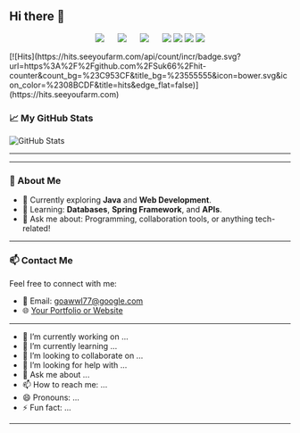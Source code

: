 ## Hi there 👋
<p style="text-align:center;">
<img src="https://img.shields.io/badge/html5-%23E34F26.svg?&style=for-the-badge&logo=html5&logoColor=white" style="margin-right:20px;" />
<img src="https://img.shields.io/badge/css3-%231572B6.svg?&style=for-the-badge&logo=css3&logoColor=orange" style="margin-right:20px;"/>
<img src="https://img.shields.io/badge/javascript-%23F7DF1E.svg?&style=for-the-badge&logo=javascript&logoColor=black" style="margin-right:20px;" />

<img src="https://img.shields.io/badge/python-%233776AB.svg?&style=for-the-badge&logo=python&logoColor=pink" /> 

<img src="https://img.shields.io/badge/java-%23007396.svg?&style=for-the-badge&logo=java&logoColor=green" />

<img src="https://img.shields.io/badge/slack-%234A154B.svg?&style=for-the-badge&logo=slack&logoColor=yellow" />

<img src="https://img.shields.io/badge/github-%23181717.svg?&style=for-the-badge&logo=github&logoColor=white" />

</p>
[![Hits](https://hits.seeyoufarm.com/api/count/incr/badge.svg?url=https%3A%2F%2Fgithub.com%2FSuk66%2Fhit-counter&count_bg=%23C953CF&title_bg=%23555555&icon=bower.svg&icon_color=%2308BCDF&title=hits&edge_flat=false)](https://hits.seeyoufarm.com)

### 📈 My GitHub Stats
![GitHub Stats](https://github-readme-stats.vercel.app/api?username=Suk66&show_icons=true&theme=radical)


---




---

### 🌟 About Me
- 🔭 Currently exploring **Java** and **Web Development**.
- 🌱 Learning: **Databases**, **Spring Framework**, and **APIs**.
- 💬 Ask me about: Programming, collaboration tools, or anything tech-related!

---

### 📫 Contact Me
Feel free to connect with me:
- 📧 Email: [goawwl77@google.com](mailto:your-email@example.com)
- 🌐 [Your Portfolio or Website](https://your-portfolio.com)

---

- 🔭 I’m currently working on ...
- 🌱 I’m currently learning ...
- 👯 I’m looking to collaborate on ...
- 🤔 I’m looking for help with ...
- 💬 Ask me about ...
- 📫 How to reach me: ...
- 😄 Pronouns: ...
- ⚡ Fun fact: ...




---

